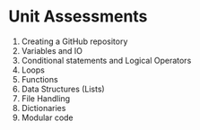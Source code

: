 # Unit Assessments
1. Creating a GitHub repository
2. Variables and IO
3. Conditional statements and Logical Operators
4. Loops
5. Functions
6. Data Structures (Lists)
7. File Handling
8. Dictionaries
9. Modular code
